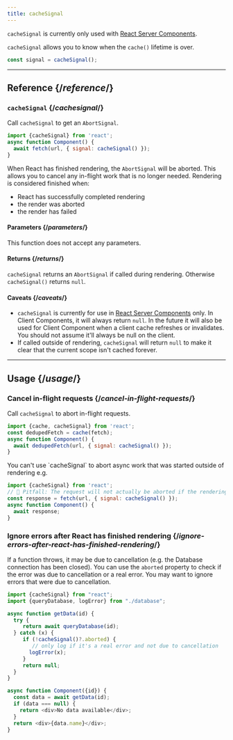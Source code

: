 ```yaml
---
title: cacheSignal
---
```


<RSC>

`cacheSignal` is currently only used with [React Server Components](/blog/2023/03/22/react-labs-what-we-have-been-working-on-march-2023#react-server-components).

</RSC>

<Intro>

`cacheSignal` allows you to know when the `cache()` lifetime is over.

```js
const signal = cacheSignal();
```

</Intro>

<InlineToc />

---

## Reference {/*reference*/}

### `cacheSignal` {/*cachesignal*/}

Call `cacheSignal` to get an `AbortSignal`.

```js {3,7}
import {cacheSignal} from 'react';
async function Component() {
  await fetch(url, { signal: cacheSignal() });
}
```

When React has finished rendering, the `AbortSignal` will be aborted. This allows you to cancel any in-flight work that is no longer needed.
Rendering is considered finished when:
- React has successfully completed rendering
- the render was aborted
- the render has failed

#### Parameters {/*parameters*/}

This function does not accept any parameters.

#### Returns {/*returns*/}

`cacheSignal` returns an `AbortSignal` if called during rendering. Otherwise `cacheSignal()` returns `null`.

#### Caveats {/*caveats*/}

- `cacheSignal` is currently for use in [React Server Components](/reference/rsc/server-components) only. In Client Components, it will always return `null`. In the future it will also be used for Client Component when a client cache refreshes or invalidates. You should not assume it'll always be null on the client.
- If called outside of rendering, `cacheSignal` will return `null` to make it clear that the current scope isn't cached forever.

---

## Usage {/*usage*/}

### Cancel in-flight requests {/*cancel-in-flight-requests*/}

Call <CodeStep step={1}>`cacheSignal`</CodeStep> to abort in-flight requests.

```js [[1, 4, "cacheSignal()"]]
import {cache, cacheSignal} from 'react';
const dedupedFetch = cache(fetch);
async function Component() {
  await dedupedFetch(url, { signal: cacheSignal() });
}
```

<Pitfall>
You can't use `cacheSignal` to abort async work that was started outside of rendering e.g.

```js
import {cacheSignal} from 'react';
// 🚩 Pitfall: The request will not actually be aborted if the rendering of `Component` is finished.
const response = fetch(url, { signal: cacheSignal() });
async function Component() {
  await response;
}
```
</Pitfall>

### Ignore errors after React has finished rendering {/*ignore-errors-after-react-has-finished-rendering*/}

If a function throws, it may be due to cancellation (e.g. <CodeStep step={1}>the Database connection</CodeStep> has been closed). You can use the <CodeStep step={2}>`aborted` property</CodeStep> to check if the error was due to cancellation or a real error. You may want to <CodeStep step={3}>ignore errors</CodeStep> that were due to cancellation.

```js [[1, 2, "./database"], [2, 8, "cacheSignal()?.aborted"], [3, 12, "return null"]]
import {cacheSignal} from "react";
import {queryDatabase, logError} from "./database";

async function getData(id) {
  try {
     return await queryDatabase(id);
  } catch (x) {
     if (!cacheSignal()?.aborted) {
        // only log if it's a real error and not due to cancellation
       logError(x);
     }
     return null;
  }
}

async function Component({id}) {
  const data = await getData(id);
  if (data === null) {
    return <div>No data available</div>;
  }
  return <div>{data.name}</div>;
}
```
